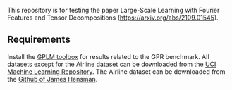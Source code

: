 This repository is for testing the paper Large-Scale Learning with Fourier Features and Tensor Decompositions (https://arxiv.org/abs/2109.01545). 

## Requirements

Install the [GPLM toolbox](http://www.gaussianprocess.org/gpml/code/matlab/doc/) for results related to the GPR benchmark.
All datasets except for the Airline dataset can be downloaded from the [UCI Machine Learning Repository](https://archive.ics.uci.edu/ml/index.php).
The Airline dataset can be downloaded from the [Github of James Hensman](https://github.com/jameshensman/VFF). 

